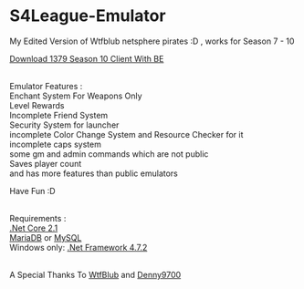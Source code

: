 # S4League-Emulator
My Edited Version of Wtfblub netsphere pirates :D , works for Season 7 - 10 <br />

[Download 1379 Season 10 Client With BE](https://mega.nz/file/DfhmQSrI#40OEzSRU2mmTj3ZSuxvIp2p-LJJpzHwGMu4ZZNsyUck) <br /><br />

Emulator Features :  <br />
Enchant System For Weapons Only <br />
Level Rewards <br />
Incomplete Friend System <br />
Security System for launcher <br />
incomplete Color Change System and Resource Checker for it <br />
incomplete caps system <br />
some gm and admin commands which are not public <br />
Saves player count <br />
and has more features than public emulators <br />

Have Fun :D <br /><br />

Requirements :  <br />
[.Net Core 2.1](https://www.microsoft.com/net/download/dotnet-core/2.1) <br />
[MariaDB](https://mariadb.org/) or [MySQL](https://www.mysql.com/) <br />
Windows only: [.Net Framework 4.7.2](https://www.microsoft.com/net/download/thank-you/net472) <br /><br />

A Special Thanks To [WtfBlub](https://github.com/wtfblub) and [Denny9700](https://github.com/Denny9700)
